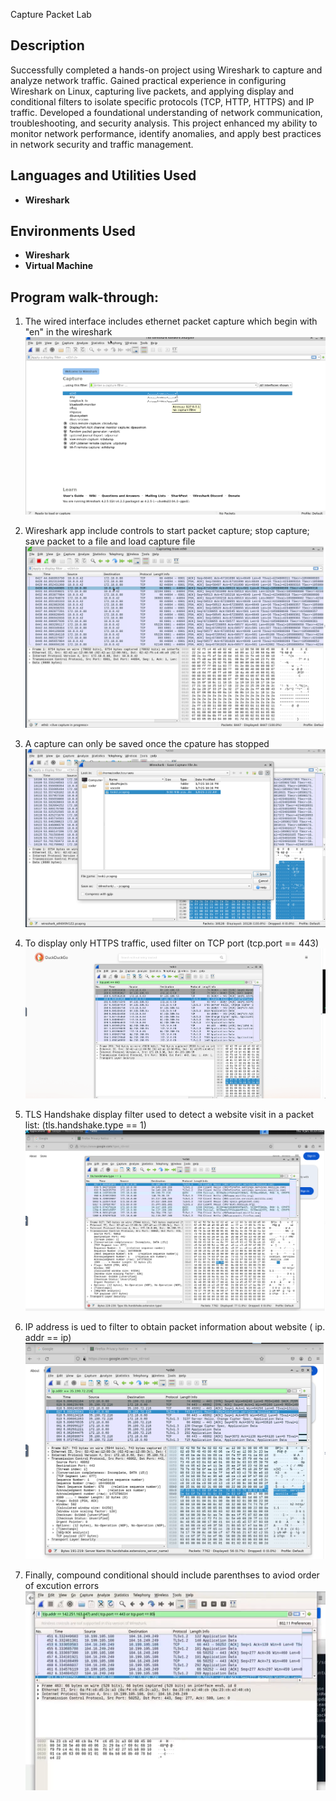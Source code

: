 Capture Packet Lab 
<h2>Description</h2>
Successfully completed a hands-on project using Wireshark to capture and analyze network traffic. Gained practical experience in configuring Wireshark on Linux, capturing live packets, and applying display and conditional filters to isolate specific protocols (TCP, HTTP, HTTPS) and IP traffic. Developed a foundational understanding of network communication, troubleshooting, and security analysis. This project enhanced my ability to monitor network performance, identify anomalies, and apply best practices in network security and traffic management.
<br />


<h2>Languages and Utilities Used</h2>

- <b>Wireshark</b> 


<h2>Environments Used</h2>

- <b>Wireshark</b> 
- <b>Virtual Machine</b> 

<h2>Program walk-through:</h2>

1) The wired interface includes ethernet packet capture which begin with "en" in the wireshark <br/>
![Image Alt](https://github.com/hass09an/CapturePacketLab/blob/main/Screenshot%202025-01-08%20150932.png?raw=true)

2) Wireshark app include controls to start packet capture; stop capture; save packet to a file and load capture file
![Image Alt](https://github.com/hass09an/CapturePacketLab/blob/e5daa41913253cacc25f8c021aef6960441874a6/logs.png)

3) A capture can only be saved once the cpature has stopped
![Image Alt](https://github.com/hass09an/CapturePacketLab/blob/da2d60a7e7f42822e72f3a830e7826d06bd68d23/Screenshot%202025-01-08%20155028.png)

4) To display only HTTPS traffic, used filter on TCP port (tcp.port == 443)
![Image Alt](https://github.com/hass09an/CapturePacketLab/blob/72f74e021282c08b813eb3081393b332d02b2c7e/task%203.png)

5) TLS Handshake display filter used to detect a website visit in a packet list: (tls.handshake.type == 1)
![Image Alt](https://github.com/hass09an/CapturePacketLab/blob/1daed1351a808cc52b6cc25121dd8ec033c5f918/Tls.handshakes.type%20%3D%3D%201.png)

6) IP address is ued to filter to obtain packet information about website ( ip. addr == ip)
![Image Alt](https://github.com/hass09an/CapturePacketLab/blob/24307cb3a344f997080c17335429394e28c4c656/ip.addr%20%3D%3D%20IP.png)

7) Finally, compound conditional should include parenthses to aviod order of excution errors
![Imagine Alt](https://github.com/hass09an/CapturePacketLab/blob/17987bf0da1e28628a98491807f9e0d34671ea00/not%20.png)



<!--
 ```diff
- text in red
+ text in green
! text in orange
# text in gray
@@ text in purple (and bold)@@
```
--!>
